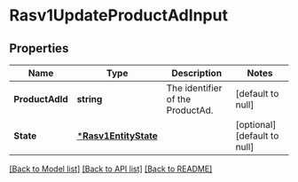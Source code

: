 # Rasv1UpdateProductAdInput

## Properties
Name | Type | Description | Notes
------------ | ------------- | ------------- | -------------
**ProductAdId** | **string** | The identifier of the ProductAd. | [default to null]
**State** | [***Rasv1EntityState**](RASv1EntityState.md) |  | [optional] [default to null]

[[Back to Model list]](../README.md#documentation-for-models) [[Back to API list]](../README.md#documentation-for-api-endpoints) [[Back to README]](../README.md)

